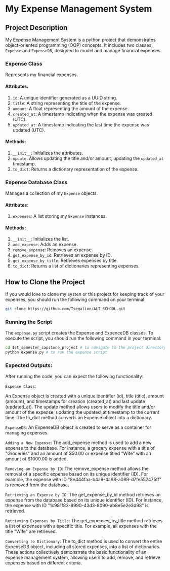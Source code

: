 # My Expense Management System

## Project Description

My Expense Management System is a python project that demonstrates object-oriented programming (OOP) concepts. It includes two classes, `Expense` and `ExpenseDB`, designed to model and manage financial expenses.

### Expense Class

Represents my financial expenses.

#### Attributes:

1. `id`: A unique identifier generated as a UUID string.
2. `title`: A string representing the title of the expense.
3. `amount`: A float representing the amount of the expense.
4. `created_at`: A timestamp indicating when the expense was created (UTC).
5. `updated_at`: A timestamp indicating the last time the expense was updated (UTC).

#### Methods:

1. `__init__`: Initializes the attributes.
2. `update`: Allows updating the title and/or amount, updating the `updated_at` timestamp.
3. `to_dict`: Returns a dictionary representation of the expense.

### Expense Database Class

Manages a collection of my `Expense` objects.

#### Attributes:

1. `expenses`: A list storing my `Expense` instances.

#### Methods:

1. `__init__`: Initializes the list.
2. `add_expense`: Adds an expense.
3. `remove_expense`: Removes an expense.
4. `get_expense_by_id`: Retrieves an expense by ID.
5. `get_expense_by_title`: Retrieves expenses by title.
6. `to_dict`: Returns a list of dictionaries representing expenses.


## How to Clone the Project

If you would love to clone my systen or this project for keeping track of your expenses, you should run the following command on your terminal:

```bash
git clone https://github.com/Tsegalion/ALT_SCHOOL.git
```

### Running the Script
The `expense.py` script creates the Expense and ExpenceDB classes. To execute the script, you should run the following command in your terminal:

```bash
cd 1st_semester_capstone_project # to navigate to the project directory:
python expense.py # to run the expense script
```

### Expected Outputs:
After running the code, you can expect the following functionality:

`Expense Class`:

An Expense object is created with a unique identifier (id), title (title), amount (amount), and timestamps for creation (created_at) and last update (updated_at).
The update method allows users to modify the title and/or amount of the expense, updating the updated_at timestamp to the current time.
The to_dict method converts an Expense object into a dictionary.

`ExpenseDB`: An ExpenseDB object is created to serve as a container for managing expenses.

`Adding a New Expense`:
The add_expense method is used to add a new expense to the database. For instance, a grocery expense with a title of "Groceries" and an amount of $50.00 or expense titled "Wife" with an amount of $1000.00 is added.

`Removing an Expense by ID`:
The remove_expense method allows the removal of a specific expense based on its unique identifier (ID). For example, the expense with ID "8e444faa-b4a9-4a68-a089-d7fe552475ff" is removed from the database.

`Retrieving an Expense by ID`:
The get_expense_by_id method retrieves an expense from the database based on its unique identifier (ID). For instance, the expense with ID "1c981f83-8990-43d3-8090-ab8e5e2e3d98" is retrieved.

`Retrieving Expenses by Title`:
The get_expenses_by_title method retrieves a list of expenses with a specific title. For example, all expenses with the title "Wife" are retrieved.

`Converting to Dictionary`:
The to_dict method is used to convert the entire ExpenseDB object, including all stored expenses, into a list of dictionaries.
These actions collectively demonstrate the basic functionality of an expense management system, allowing users to add, remove, and retrieve expenses based on different criteria.